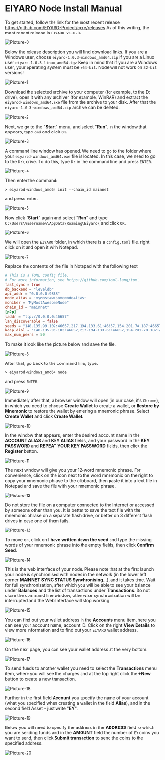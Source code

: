# EIYARO Node Install Manual

To get started, follow the link for the most recent release https://github.com/EIYARO-Project/core/releases
As of this writing, the most recent release is `EIYARO v1.0.3`.

![Picture-0](images/PICTURE-0.png)

Below the release description you will find download links. If you are a Windows user, choose `eiyaro-1.0.3-windows_amd64.zip` if you are a Linux user `eiyaro-1.0.3-linux_amd64.tgz` Keep in mind that if you are a Windows user, your operating system must be `x64-bit`. Node will not work on `32-bit` versions!

![Picture-1](images/PICTURE-1.png)

Download the selected archive to your computer (for example, to the D: drive), open it with any archiver (for example, WinRAR) and extract the `eiyarod-windows_amd64.exe` file from the archive to your disk. After that the `eiyaro-1.0.3-windows_amd64.zip` archive can be deleted.

![Picture-2](images/PICTURE-2.png)

Next, we go to the "**Start**" menu, and select "**Run**". In the window that appears, type `cmd` and click `OK`.

![Picture-3](images/PICTURE-3.png)

A command line window has opened. We need to go to the folder where your `eiyarod-windows_amd64.exe` file is located. In this case, we need to go to the `D:\` drive. To do this, type `D:` in the command line and press `ENTER`.

![Picture-4](images/PICTURE-4.png)

Then enter the command:
```console
> eiyarod-windows_amd64 init --chain_id mainnet 
```
and press enter.

![Picture-5](images/PICTURE-5.png)

Now click "**Start**" again and select "**Run**" and type `C:\Users\%username%\AppData\Roaming\Eiyaro\` and click `OK`.

![Picture-6](images/PICTURE-6.png)

We will open the `EIYARO` folder, in which there is a `config.toml` file, right click on it and open it with Notepad.

![Picture-7](images/PICTURE-7.png)

Replace the contents of the file in Notepad with the following text:

```toml
# This is a TOML config file.
# For more information, see https://github.com/toml-lang/toml
fast_sync = true
db_backend = "leveldb"
api_addr = "0.0.0.0:9888"
node_alias = "MyMostAwesomeNodeAlias"
moniker = "MyMostAwesomeNode"
chain_id = "mainnet"
[p2p]
laddr = "tcp://0.0.0.0:46657"
lan_discoverable = false
seeds = "148.135.99.102:46657,217.194.133.61:46657,154.201.78.187:46657,103.115.46.201:46657,154.44.8.62:46657,24.233.3.133:46657,27.25.156.254:46657"
keep_dial = "148.135.99.102:46657,217.194.133.61:46657,154.201.78.187:46657,103.115.46.201:46657,154.44.8.62:46657,24.233.3.133:46657,27.25.156.254:46657"
max_num_peers = 50
```

To make it look like the picture below and save the file.

![Picture-8](images/PICTURE-8.png)

After that, go back to the command line, type:
```console
> eiyarod-windows_amd64 node
```
and press `ENTER`.

![Picture-9](images/PICTURE-9.png)

Immediately after that, a browser window will open (in our case, it's `Chrome`), in which you need to choose **Create Wallet** to create a wallet, or **Restore by Mnemonic** to restore the wallet by entering a mnemonic phrase. Select **Create Wallet** and click **Create Wallet**.

![Picture-10](images/PICTURE-10.png)

In the window that appears, enter the desired account name in the **ACCOUNT ALIAS** and **KEY ALIAS** fields, and your password in the **KEY PASSWORD** and **REPEAT YOUR KEY PASSWORD** fields, then click the **Register** button.

![Picture-11](images/PICTURE-11.png)

The next window will give you your 12-word mnemonic phrase. For convenience, click on the icon next to the word mnemonic on the right to copy your mnemonic phrase to the clipboard, then paste it into a text file in Notepad and save the file with your mnemonic phrase.

![Picture-12](images/PICTURE-12.png)

Do not store the file on a computer connected to the Internet or accessed by someone other than you. It is better to save the text file with the mnemonic phrase on a separate flash drive, or better on 3 different flash drives in case one of them fails.

![Picture-13](images/PICTURE-13.png)

To move on, click on **I have written down the seed** and type the missing words of your mnemonic phrase into the empty fields, then click **Confirm Seed**.

![Picture-14](images/PICTURE-14.png)

This is the web interface of your node. Please note that at the first launch your node is synchronised with nodes in the network (in the lower left corner **MAINNET SYNC STATUS Synchronising**...), and it takes time. Wait for full synchronisation, after which you will be able to see your balance under **Balances** and the list of transactions under **Transactions**. Do not close the command line window, otherwise synchronisation will be interrupted and the Web Interface will stop working.

![Picture-15](images/PICTURE-15.png)

You can find out your wallet address in the **Accounts** menu item, here you can see your account name, account ID. Click on the right **View Details** to view more information and to find out your `EIYARO` wallet address.

![Picture-16](images/PICTURE-16.png)

On the next page, you can see your wallet address at the very bottom.

![Picture-17](images/PICTURE-17.png)

To send funds to another wallet you need to select the **Transactions** menu item, where you will see the charges and at the top right click the **+New** button to create a new transaction.

![Picture-18](images/PICTURE-18.png)

Further in the first field **Account** you specify the name of your account (what you specified when creating a wallet in the field **Alias**), and in the second field Asset - just write "**EY**".

![Picture-19](images/PICTURE-19.png)

Below you will need to specify the address in the **ADDRESS** field to which you are sending funds and in the **AMOUNT** field the number of `EY` coins you want to send, then click **Submit transaction** to send the coins to the specified address.

![Picture-20](images/PICTURE-20.png)

